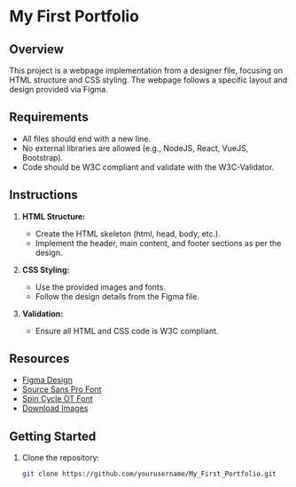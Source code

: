 # My First Portfolio

## Overview

This project is a webpage implementation from a designer file, focusing on HTML structure and CSS styling. The webpage follows a specific layout and design provided via Figma.

## Requirements

- All files should end with a new line.
- No external libraries are allowed (e.g., NodeJS, React, VueJS, Bootstrap).
- Code should be W3C compliant and validate with the W3C-Validator.

## Instructions

1. **HTML Structure:**
   - Create the HTML skeleton (html, head, body, etc.).
   - Implement the header, main content, and footer sections as per the design.

2. **CSS Styling:**
   - Use the provided images and fonts.
   - Follow the design details from the Figma file.

3. **Validation:**
   - Ensure all HTML and CSS code is W3C compliant.

## Resources

- [Figma Design](link-to-figma-design)
- [Source Sans Pro Font](https://fonts.google.com/specimen/Source+Sans+Pro)
- [Spin Cycle OT Font](link-to-spin-cycle-ot-font)
- [Download Images](link-to-images)

## Getting Started

1. Clone the repository:
   ```bash
   git clone https://github.com/yourusername/My_First_Portfolio.git
